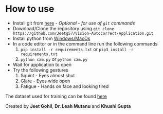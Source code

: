 # How to use
- Install git from [here](https://git-scm.com/downloads) - *Optional - for use of `git` commands*
- Download/Clone the repository using `git clone https://github.com/Jeetg57/Vision-Autocorrect-Application.git`
- Install python from [Windows/MacOs](https://www.python.org/downloads/release/python-387/)
- In a code editor or in the command line run the following commands
	1. `pip install -r requirements.txt` or `pip3 install -r requirements.txt`
	2. `python cam.py` or `python cam.py`
- Wait for application to open
- Try the following gestures
	1. Squint - Eyes almost shut
	2. Glare - Eyes wide open
	3. Fatigue - Hands on face and looking tired

The dataset used for training can be found [here](https://github.com/Jeetg57/VisionAutocorrectDataset)


Created by **Jeet Gohil**, **Dr. Leah Mutanu** and **Khushi Gupta**
